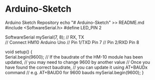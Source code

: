 # Arduino-Sketch
Arduino Sketch Repository
echo "# Arduino-Sketch" >> README.md
#include <SoftwareSerial.h>
#define LED_PIN 2

SoftwareSerial mySerial(7, 8); // RX, TX  
// Connect HM10      Arduino Uno
//     Pin 1/TXD          Pin 7
//     Pin 2/RXD          Pin 8

void setup() {  
  Serial.begin(9600);
  // If the baudrate of the HM-10 module has been updated,
  // you may need to change 9600 by another value
  // Once you have found the correct baudrate,
  // you can update it using AT+BAUDx command 
  // e.g. AT+BAUD0 for 9600 bauds
  mySerial.begin(9600);
}

